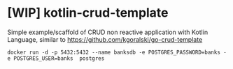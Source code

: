 # [WIP] kotlin-crud-template
Simple example/scaffold of CRUD non reactive application with Kotlin Language, similar to https://github.com/kgoralski/go-crud-template


```
docker run -d -p 5432:5432 --name banksdb -e POSTGRES_PASSWORD=banks -e POSTGRES_USER=banks  postgres
```